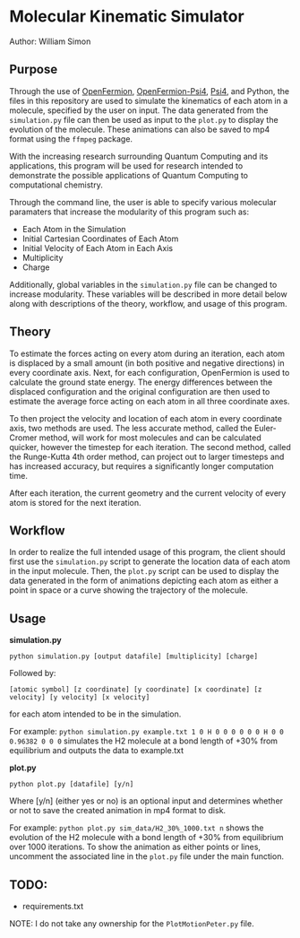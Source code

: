 # Molecular Kinematic Simulator

Author: William Simon

## Purpose
Through the use of [OpenFermion](https://github.com/quantumlib/OpenFermion), 
[OpenFermion-Psi4](https://github.com/quantumlib/OpenFermion-Psi4),
[Psi4](http://psicode.org/), and Python, the files in this repository are used to simulate the 
kinematics of each atom in a molecule, specified by the user on input. The data generated from 
the `simulation.py` file can then be used as input to the `plot.py` to display the evolution
of the molecule. These animations can also be saved to mp4 format using the `ffmpeg` package.

With the increasing research surrounding Quantum Computing and its applications, this program
will be used for research intended to demonstrate the possible applications of Quantum Computing to
computational chemistry. 

Through the command line, the user is able to specify various molecular paramaters that increase the
modularity of this program such as:
  * Each Atom in the Simulation 
  * Initial Cartesian Coordinates of Each Atom
  * Initial Velocity of Each Atom in Each Axis
  * Multiplicity 
  * Charge 
  
Additionally, global variables in the `simulation.py` file can be changed to increase modularity.
These variables will be described in more detail below along with descriptions of the theory, workflow, 
and usage of this program.

## Theory
To estimate the forces acting on every atom during an iteration, each atom is displaced by a small amount
(in both positive and negative directions) in every coordinate axis. Next, for each configuration, OpenFermion
is used to calculate the ground state energy. The energy differences between the displaced configuration
and the original configuration are then used to estimate the average force acting on each atom in all three
coordinate axes.

To then project the velocity and location of each atom in every coordinate axis, two methods are used. The less
accurate method, called the Euler-Cromer method, will work for most molecules and can be calculated quicker, 
however the timestep for each iteration. The second method, called the Runge-Kutta 4th order method, can project
out to larger timesteps and has increased accuracy, but requires a significantly longer computation time. 

After each iteration, the current geometry and the current velocity of every atom is stored for the next iteration.

## Workflow
In order to realize the full intended usage of this program, the client should first use the 
`simulation.py` script to generate the location data of each atom in the input molecule. Then,
the `plot.py` script can be used to display the data generated in the form of animations depicting
each atom as either a point in space or a curve showing the trajectory of the molecule.

## Usage
**simulation.py**

`python simulation.py [output datafile] [multiplicity] [charge]`

Followed by:

`[atomic symbol] [z coordinate] [y coordinate] [x coordinate] [z velocity] [y velocity] [x velocity]`

for each atom intended to be in the simulation.

For example: `python simulation.py example.txt 1 0 H 0 0 0 0 0 0 H 0 0 0.96382 0 0 0` 
simulates the H2 molecule at a bond length of +30% from equilibrium and outputs the data to example.txt

**plot.py**

`python plot.py [datafile] [y/n]`

Where [y/n] (either yes or no) is an optional input and determines whether or not to save the 
created animation in mp4 format to disk.

For example: `python plot.py sim_data/H2_30%_1000.txt n` shows the evolution of the H2 molecule
with a bond length of +30% from equilibrium over 1000 iterations. To show the animation as either
points or lines, uncomment the associated line in the `plot.py` file under the main function. 

## TODO:
  * requirements.txt
  

NOTE: I do not take any ownership for the `PlotMotionPeter.py` file. 
